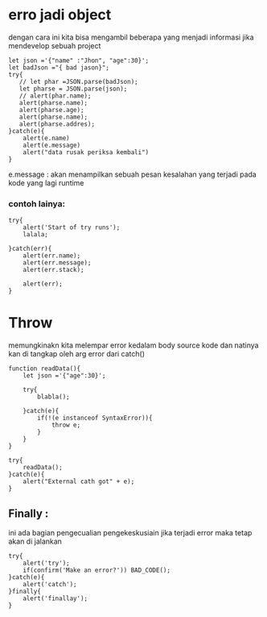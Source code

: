 # erro jadi object

dengan cara ini kita bisa mengambil beberapa yang menjadi informasi jika mendevelop sebuah project
 ```
 let json ='{"name" :"Jhon", "age":30}';
let badJson ="{ bad jason}";
try{
    // let phar =JSON.parse(badJson);
    let pharse = JSON.parse(json);
    // alert(phar.name); 
    alert(pharse.name);
    alert(pharse.age);
    alert(pharse.name);
    alert(pharse.addres);
 }catch(e){
     alert(e.name)
     alert(e.message)
     alert("data rusak periksa kembali")
 }
 ```
 e.message : akan menampilkan sebuah pesan kesalahan yang terjadi pada kode yang lagi runtime

### contoh lainya:
```
try{
    alert('Start of try runs');
    lalala;
   
}catch(err){
    alert(err.name);
    alert(err.message);
    alert(err.stack);

    alert(err);
}
```
# Throw 
memungkinakn kita melempar error kedalam body source kode dan natinya kan di tangkap oleh arg error dari catch()

```
function readData(){
    let json ='{"age":30}';

    try{
        blabla();
        
    }catch(e){
        if(!(e instanceof SyntaxError)){
            throw e;
        }
    }
}

try{
    readData();
}catch(e){
    alert("External cath got" + e);
}
```

## Finally :
ini ada bagian pengecualian pengekeskusiain jika terjadi error maka tetap akan di jalankan

```
try{
    alert('try');
    if(confirm('Make an error?')) BAD_CODE();
}catch(e){
    alert('catch'); 
}finally{
    alert('finallay');
}
```